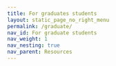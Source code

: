 ```yaml
---
title: For graduates students
layout: static_page_no_right_menu
permalink: /graduate/
nav_id: For graduate students
nav_weight: 1
nav_nesting: true
nav_parent: Resources
---
```

